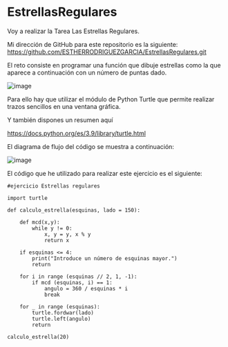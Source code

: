 # EstrellasRegulares
Voy a realizar la Tarea Las Estrellas Regulares.

Mi dirección de GitHub para este repositorio es la siguiente: https://github.com/ESTHERRODRIGUEZGARCIA/EstrellasRegulares.git

El reto consiste en programar una función que dibuje estrellas como la que aparece a continuación con un número de puntas dado.

![image](https://user-images.githubusercontent.com/91721860/146841372-15e2545e-c732-4c3f-bf99-b0f9a827395b.png)


Para ello hay que utilizar el módulo de Python Turtle que permite realizar trazos sencillos en una ventana gráfica.



Y también dispones un resumen aquí

https://docs.python.org/es/3.9/library/turtle.html

El diagrama de flujo del código se muestra a continuación:

![image](https://user-images.githubusercontent.com/91721860/146840978-e7bfad41-e14f-4ecb-a0a0-3ac5bb39e5dc.png)

El código que he utilizado para realizar este ejercicio es el siguiente:

````
#ejercicio Estrellas regulares

import turtle

def calculo_estrella(esquinas, lado = 150):

    def mcd(x,y):
        while y != 0:
            x, y = y, x % y
            return x

    if esquinas <= 4:
        print("Introduce un número de esquinas mayor.")
        return

    for i in range (esquinas // 2, 1, -1):
        if mcd (esquinas, i) == 1:
            angulo = 360 / esquinas * i 
            break

    for _ in range (esquinas):
        turtle.fordwar(lado)
        turtle.left(angulo)
        return

calculo_estrella(20)
````
